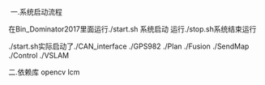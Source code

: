 

  
  一.系统启动流程
  
  在Bin_Dominator2017里面运行./start.sh 系统启动 运行./stop.sh系统结束运行
  
  ./start.sh实际启动了./CAN_interface ./GPS982 ./Plan ./Fusion ./SendMap ./Control ./VSLAM
  
  
  二.依赖库
  opencv lcm 
